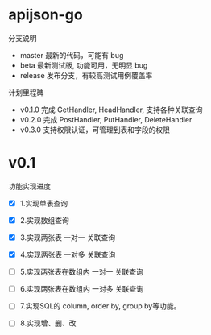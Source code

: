 # apijson-go

分支说明
- master 最新的代码，可能有 bug
- beta 最新测试版, 功能可用，无明显 bug
- release 发布分支，有较高测试用例覆盖率

计划里程碑
- v0.1.0 完成 GetHandler, HeadHandler, 支持各种关联查询
- v0.2.0 完成 PostHandler, PutHandler, DeleteHandler
- v0.3.0 支持权限认证，可管理到表和字段的权限

# v0.1
功能实现进度
- [x] 1.实现单表查询
- [x] 2.实现数组查询
- [x] 3.实现两张表 一对一 关联查询
- [x] 4.实现两张表 一对多 关联查询
- [ ] 5.实现两张表在数组内 一对一 关联查询
- [ ] 6.实现两张表在数组内 一对多 关联查询
- [ ] 7.实现SQL的 column, order by, group by等功能。
- [ ] 8.实现增、删、改


